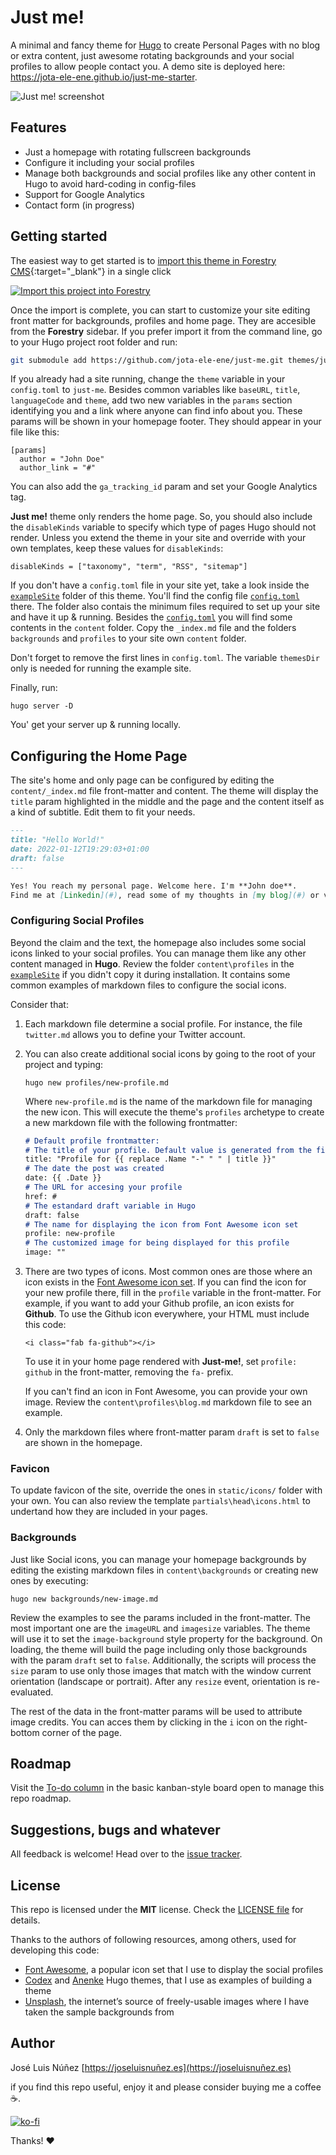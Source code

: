 # Just me!

A minimal and fancy theme for [Hugo](http://gohugo.io/) to create Personal Pages with no blog or extra content, just awesome rotating backgrounds and your social profiles to allow people contact you. A demo site is deployed here: https://jota-ele-ene.github.io/just-me-starter.

![Just me! screenshot](/images/screenshot.png)

## Features

- Just a homepage with rotating fullscreen backgrounds
- Configure it including your social profiles
- Manage both backgrounds and social profiles like any other content in Hugo to avoid hard-coding in config-files
- Support for Google Analytics
- Contact form (in progress)

## Getting started

The easiest way to get started is to [import this theme in Forestry CMS](https://app.forestry.io/quick-start?repo=jota-ele-ene/just-me-starter&engine=hugo&version=0.81.0&branch=main){:target="_blank"} in a single click

<a href="https://app.forestry.io/quick-start?repo=jota-ele-ene/just-me-starter&engine=hugo&version=0.81.0&branch=main" target="_blank">
    <img alt="Import this project into Forestry" src="https://assets.forestry.io/import-to-forestryK.svg" />
</a>

Once the import is complete, you can start to customize your site editing front matter for backgrounds, profiles and home page. They are accesible from the **Forestry** sidebar. If you prefer import it from the command line, go to your Hugo project root folder and run:

```bash
git submodule add https://github.com/jota-ele-ene/just-me.git themes/just-me
```

If you already had a site running, change the `theme` variable in your `config.toml` to `just-me`. Besides common variables like `baseURL`, `title`, `languageCode` and `theme`, add two new variables in the `params` section identifying you and a link where anyone can find info about you. These params will be shown in your homepage footer. They should appear in your file like this:

```
[params]
  author = "John Doe"
  author_link = "#"
```

You can also add the `ga_tracking_id` param and set your Google Analytics tag.

**Just me!** theme only renders the home page. So, you should also include the `disableKinds` variable to specify which type of pages Hugo should not render. Unless you extend the theme in your site and override with your own templates, keep these values for `disableKinds`:

```
disableKinds = ["taxonomy", "term", "RSS", "sitemap"]
```

If you don't have a `config.toml` file in your site yet, take a look inside the [`exampleSite`](https://github.com/jota-ele-ene/just-me/tree/master/exampleSite) folder of this theme. You'll find the config file [`config.toml`](https://github.com/jota-ele-ene/just-me/blob/master/exampleSite/config.toml) there. The folder also contais the minimum files required to set up your site and have it up & running. Besides the [`config.toml`](https://github.com/jota-ele-ene/just-me/blob/master/exampleSite/config.toml) you will find some contents in the `content` folder. Copy the `_index.md` file and the folders `backgrounds` and `profiles` to your site own `content` folder.

Don't forget to remove the first lines in `config.toml`. The variable `themesDir` only is needed for running the example site.

Finally, run:

```
hugo server -D
```

You' get your server up & running locally.

## Configuring the Home Page

The site's home and only page can be configured by editing the `content/_index.md` file front-matter and content. The theme will display the `title` param highlighted in the middle and the page and the content itself as a kind of subtitle. Edit them to fit your needs.

```md
---
title: "Hello World!"
date: 2022-01-12T19:29:03+01:00
draft: false
---

Yes! You reach my personal page. Welcome here. I'm **John doe**.
Find me at [Linkedin](#), read some of my thoughts in [my blog](#) or visit my photos at [Flickr](#).
```

### Configuring Social Profiles

Beyond the claim and the text, the homepage also includes some social icons linked to your social profiles. You can manage them like any other content managed in **Hugo**. Review the folder `content\profiles` in the [`exampleSite`](https://github.com/jota-ele-ene/just-me/tree/master/exampleSite) if you didn't copy it during installation. It contains some common examples of markdown files to configure the social icons.

Consider that:

1. Each markdown file determine a social profile. For instance, the file `twitter.md` allows you to define your Twitter account.

2. You can also create additional social icons by going to the root of your project and typing:

    ```
    hugo new profiles/new-profile.md
    ```

    Where `new-profile.md` is the name of the markdown file for managing the new icon. This will execute the theme's `profiles` archetype to create a new markdown file with the following frontmatter:

    ```md
    # Default profile frontmatter:
    # The title of your profile. Default value is generated from the filename
    title: "Profile for {{ replace .Name "-" " " | title }}"
    # The date the post was created
    date: {{ .Date }}
    # The URL for accesing your profile
    href: #
    # The estandard draft variable in Hugo
    draft: false
    # The name for displaying the icon from Font Awesome icon set
    profile: new-profile
    # The customized image for being displayed for this profile
    image: ""
    ```

3. There are two types of icons. Most common ones are those where an icon exists in the [Font Awesome icon set](https://fontawesome.com/). If you can find the icon for your new profile there, fill in the `profile` variable in the front-matter. For example, if you want to add your Github profile, an icon exists for **Github**. To use the Github icon everywhere, your HTML must include this code:

    ```
    <i class="fab fa-github"></i>
    ```

    To use it in your home page rendered with **Just-me!**, set `profile: github` in the front-matter, removing the `fa-` prefix.

    If you can't find an icon in Font Awesome, you can provide your own image. Review the `content\profiles\blog.md` markdown file to see an example.

4. Only the markdown files where front-matter param `draft` is set to `false` are shown in the homepage.

### Favicon

To update favicon of the site, override the ones in `static/icons/` folder with your own. You can also review the template `partials\head\icons.html` to undertand how they are included in your pages.

### Backgrounds

Just like Social icons, you can manage your homepage backgrounds by editing the existing markdown files in `content\backgrounds` or creating new ones by executing:

```
hugo new backgrounds/new-image.md
```

Review the examples to see the params included in the front-matter. The most important one are the `imageURL` and `imagesize` variables. The theme will use it to set the `image-background` style property for the background. On loading, the theme will build the page including only those backgrounds with the param `draft` set to `false`. Additionally, the scripts will process the `size` param to use only those images that match with the window current orientation (landscape or portrait). After any `resize` event, orientation is re-evaluated.

The rest of the data in the front-matter params will be used to attribute image credits. You can acces them by clicking in the `i` icon on the right-bottom corner of the page.

## Roadmap

Visit the [To-do column](https://github.com/users/jota-ele-ene/projects/2) in the basic kanban-style board open to manage this repo roadmap.

## Suggestions, bugs and whatever

All feedback is welcome! Head over to the [issue tracker](https://github.com/jota-ele-ene/just-me/issues).

## License

This repo is licensed under the **MIT** license. Check the [LICENSE file](https://github.com/jota-ele-ene/just-me/blob/main/LICENSE) for details.

Thanks to the authors of following resources, among others, used for developing this code:

- [Font Awesome](https://fontawesome.com/), a popular icon set that I use to display the social profiles
- [Codex](https://github.com/jakewies/hugo-theme-codex/) and [Anenke](https://github.com/theNewDynamic/gohugo-theme-ananke) Hugo themes, that I use as examples of building a theme
- [Unsplash](https://unsplash.com), the internet’s source of freely-usable images where I have taken the sample backgrounds from

## Author

José Luis Núñez [https://joseluisnuñez.es](https://joseluisnuñez.es)

if you find this repo useful, enjoy it and please consider buying me a coffee ☕️.

[![ko-fi](https://ko-fi.com/img/githubbutton_sm.svg)](https://ko-fi.com/U7U27W8VV)

Thanks! ❤️
